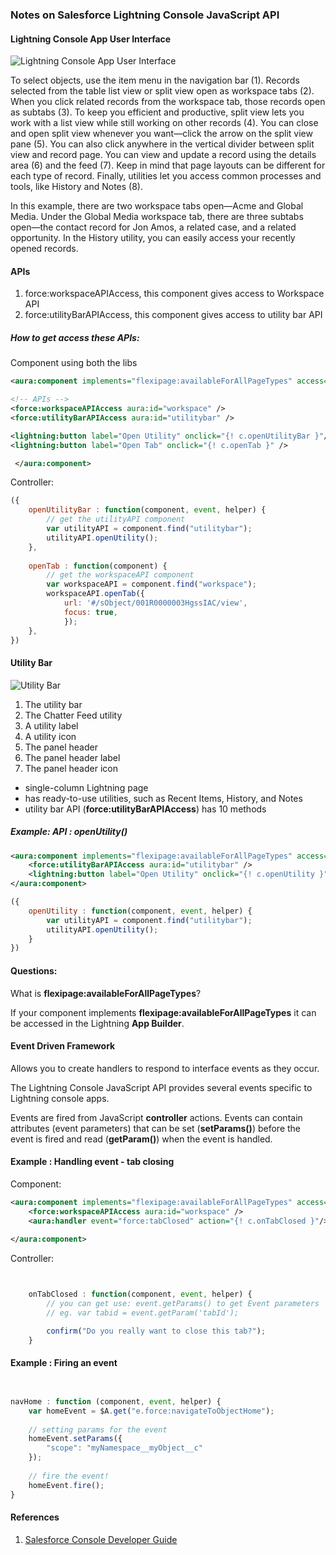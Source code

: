 ### Notes on Salesforce Lightning Console JavaScript API

#### Lightning Console App User Interface

![Lightning Console App User Interface](https://developer.salesforce.com/docs/resources/img/en-us/208.0?doc_id=help%2Fimages%2Fconsole_lex.png&folder=api_console)


To select objects, use the item menu in the navigation bar (1). Records selected from the table list view or split view open as workspace tabs (2). When you click related records from the workspace tab, those records open as subtabs (3). To keep you efficient and productive, split view lets you work with a list view while still working on other records (4). You can close and open split view whenever you want—click the arrow on the split view pane (5). You can also click anywhere in the vertical divider between split view and record page. You can view and update a record using the details area (6) and the feed (7). Keep in mind that page layouts can be different for each type of record. Finally, utilities let you access common processes and tools, like History and Notes (8).

In this example, there are two workspace tabs open—Acme and Global Media. Under the Global Media workspace tab, there are three subtabs open—the contact record for Jon Amos, a related case, and a related opportunity. In the History utility, you can easily access your recently opened records.


#### APIs

1. force:workspaceAPIAccess,  this component gives access to Workspace API
2. force:utilityBarAPIAccess, this component gives access to utility bar API

##### How to get access these APIs:

Component using both the libs 

```xml
<aura:component implements="flexipage:availableForAllPageTypes" access="global"> 

<!-- APIs -->
<force:workspaceAPIAccess aura:id="workspace" /> 
<force:utilityBarAPIAccess aura:id="utilitybar" />

<lightning:button label="Open Utility" onclick="{! c.openUtilityBar }"/> 
<lightning:button label="Open Tab" onclick="{! c.openTab }" />

 </aura:component>
```

Controller:

```javascript
({
    openUtilityBar : function(component, event, helper) {
        // get the utilityAPI component
        var utilityAPI = component.find("utilitybar");
        utilityAPI.openUtility();
    },
    
    openTab : function(component) {
        // get the workspaceAPI component
        var workspaceAPI = component.find("workspace"); 
        workspaceAPI.openTab({
            url: '#/sObject/001R0000003HgssIAC/view', 
            focus: true,
            });
    }, 
})
```


#### Utility Bar

![Utility Bar](https://developer.salesforce.com/docs/resources/img/en-us/208.0?doc_id=dev_guides%2Fapi_console%2Fimages%2Fapi_console_utility_bar.png&folder=api_console)


1. The utility bar
2. The Chatter Feed utility
3. A utility label
4. A utility icon
5. The panel header
6. The panel header label
7. The panel header icon

-  single-column Lightning page
-  has ready-to-use utilities, such as Recent Items, History, and Notes
-  utility bar API (**force:utilityBarAPIAccess**) has 10 methods 


##### Example: API : openUtility()
```xml
<aura:component implements="flexipage:availableForAllPageTypes" access="global" >
    <force:utilityBarAPIAccess aura:id="utilitybar" />
    <lightning:button label="Open Utility" onclick="{! c.openUtility }"/>
</aura:component>
```

```javascript
({
    openUtility : function(component, event, helper) {
        var utilityAPI = component.find("utilitybar");
        utilityAPI.openUtility();
    }
})
```

#### Questions:
What is **flexipage:availableForAllPageTypes**?

If your component implements **flexipage:availableForAllPageTypes**  it can be accessed in the Lightning **App Builder**.




#### Event Driven Framework

Allows you to create handlers to respond to interface events as they occur. 

The Lightning Console JavaScript API provides several events specific to Lightning console apps.

Events are fired from JavaScript **controller** actions. Events can contain attributes (event parameters) that can be set (**setParams()**) before the event is fired and read (**getParam()**) when the event is handled. 


#### Example : Handling event - tab closing

Component:

```xml
<aura:component implements="flexipage:availableForAllPageTypes" access="global" >
    <force:workspaceAPIAccess aura:id="workspace" />	
    <aura:handler event="force:tabClosed" action="{! c.onTabClosed }"/> 
    
</aura:component>

```

Controller:

```javascript


    onTabClosed : function(component, event, helper) {
        // you can get use: event.getParams() to get Event parameters
        // eg. var tabid = event.getParam('tabId');

        confirm("Do you really want to close this tab?");
    }


```

#### Example : Firing an event 


```javascript


navHome : function (component, event, helper) {
    var homeEvent = $A.get("e.force:navigateToObjectHome");
    
    // setting params for the event
    homeEvent.setParams({
        "scope": "myNamespace__myObject__c"
    });
    
    // fire the event!
    homeEvent.fire();
}

```

#### References

1. [Salesforce Console Developer Guide](https://developer.salesforce.com/docs/atlas.en-us.api_console.meta/api_console/sforce_api_console.htm)

